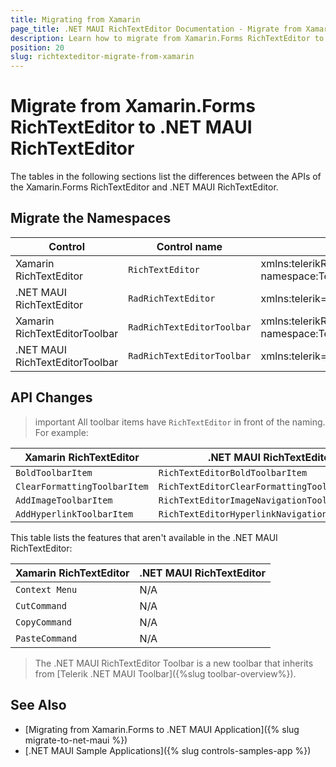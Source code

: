 ```yaml
---
title: Migrating from Xamarin
page_title: .NET MAUI RichTextEditor Documentation - Migrate from Xamarin
description: Learn how to migrate from Xamarin.Forms RichTextEditor to .NET MAUI RichTextEditor control.
position: 20
slug: richtexteditor-migrate-from-xamarin
---
```


# Migrate from Xamarin.Forms RichTextEditor to .NET MAUI RichTextEditor

The tables in the following sections list the differences between the APIs of the Xamarin.Forms RichTextEditor and .NET MAUI RichTextEditor.
## Migrate the Namespaces

| Control | Control name | C# Namespace| XAML Namespcace |
| --------------- | --------------- | --------------- | --------------------------------------------------- |
| Xamarin RichTextEditor | `RichTextEditor` | xmlns:telerikRichTextEditor="clr-namespace:Telerik.XamarinForms.RichTextEditor;assembly=Telerik.XamarinForms.RichTextEditor" | using Telerik.XamarinForms.RichTextEditor; |
| .NET MAUI RichTextEditor | `RadRichTextEditor` |  xmlns:telerik="http://schemas.telerik.com/2022/xaml/maui" | using Telerik.Maui.Controls; |
| Xamarin RichTextEditorToolbar | `RadRichTextEditorToolbar` |  xmlns:telerikRichTextEditor="clr-namespace:Telerik.XamarinForms.RichTextEditor;assembly=Telerik.XamarinForms.RichTextEditor" | using Telerik.XamarinForms.RichTextEditor; |
| .NET MAUI RichTextEditorToolbar | `RadRichTextEditorToolbar` |  xmlns:telerik="http://schemas.telerik.com/2022/xaml/maui" | Telerik.Maui.Controls.RichTextEditor; |

## API Changes

>important All toolbar items have `RichTextEditor` in front of the naming. For example:

| Xamarin RichTextEditor | .NET MAUI RichTextEditor |
| ------------- | --------------- |
| `BoldToolbarItem` | `RichTextEditorBoldToolbarItem` |
| `ClearFormattingToolbarItem` | `RichTextEditorClearFormattingToolbarItem` |
| `AddImageToolbarItem` | `RichTextEditorImageNavigationToolbarItem` |
| `AddHyperlinkToolbarItem ` | `RichTextEditorHyperlinkNavigationToolbarItem` |


This table lists the features that aren't available in the .NET MAUI RichTextEditor:

| Xamarin RichTextEditor | .NET MAUI RichTextEditor |
| ------------- | --------------- |
| `Context Menu` | N/A |
| `CutCommand` | N/A |
| `CopyCommand` | N/A |
| `PasteCommand` | N/A |

> The .NET MAUI RichTextEditor Toolbar is a new toolbar that inherits from [Telerik .NET MAUI Toolbar]({%slug toolbar-overview%}).

## See Also

* [Migrating from Xamarin.Forms to .NET MAUI Application]({% slug migrate-to-net-maui %})
* [.NET MAUI Sample Applications]({% slug controls-samples-app %})
